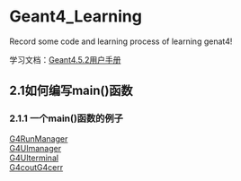 # Geant4_Learning
Record some code and learning process of learning genat4!

学习文档：[Geant4.5.2用户手册](https://github.com/iuming/Geant4_Learning/blob/main/books/Geant4.5.2%E7%94%A8%E6%88%B7%E6%89%8B%E5%86%8C.pdf)

## 2.1如何编写main()函数
### 2.1.1 一个main()函数的例子
[G4RunManager](https://github.com/iuming/Geant4_Learning/blob/main/1_G4RunManagerG4UImanager.cc)                     
[G4UImanager](https://github.com/iuming/Geant4_Learning/blob/main/1_G4RunManagerG4UImanager.cc) 	        
[G4UIterminal](https://github.com/iuming/Geant4_Learning/blob/main/code/2_G4UIterminal.cc)            
[G4coutG4cerr](https://github.com/iuming/Geant4_Learning/blob/main/code/3_G4coutG4cerr.cc)                
